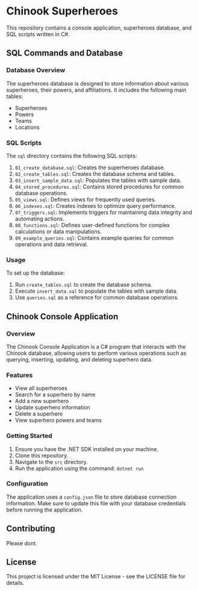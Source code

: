 # Chinook Superheroes

This repository contains a console application, superheroes database, and SQL scripts written in C#.

## SQL Commands and Database

### Database Overview

The superheroes database is designed to store information about various superheroes, their powers, and affiliations. It includes the following main tables:

- Superheroes
- Powers
- Teams
- Locations

### SQL Scripts

The `sql` directory contains the following SQL scripts:

1. `01_create_database.sql`: Creates the superheroes database.
2. `02_create_tables.sql`: Creates the database schema and tables.
3. `03_insert_sample_data.sql`: Populates the tables with sample data.
4. `04_stored_procedures.sql`: Contains stored procedures for common database operations.
5. `05_views.sql`: Defines views for frequently used queries.
6. `06_indexes.sql`: Creates indexes to optimize query performance.
7. `07_triggers.sql`: Implements triggers for maintaining data integrity and automating actions.
8. `08_functions.sql`: Defines user-defined functions for complex calculations or data manipulations.
9. `09_example_queries.sql`: Contains example queries for common operations and data retrieval.


### Usage

To set up the database:

1. Run `create_tables.sql` to create the database schema.
2. Execute `insert_data.sql` to populate the tables with sample data.
3. Use `queries.sql` as a reference for common database operations.

## Chinook Console Application

### Overview

The Chinook Console Application is a C# program that interacts with the Chinook database, allowing users to perform various operations such as querying, inserting, updating, and deleting superhero data.

### Features

- View all superheroes
- Search for a superhero by name
- Add a new superhero
- Update superhero information
- Delete a superhero
- View superhero powers and teams

### Getting Started

1. Ensure you have the .NET SDK installed on your machine.
2. Clone this repository.
3. Navigate to the `src` directory.
4. Run the application using the command: `dotnet run`

### Configuration

The application uses a `config.json` file to store database connection information. Make sure to update this file with your database credentials before running the application.

## Contributing

Please dont. 

## License

This project is licensed under the MIT License - see the LICENSE file for details.
